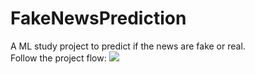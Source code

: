 # FakeNewsPrediction
A ML study project to predict if the news are fake or real. <br>
Follow the project flow:
<img src = 'https://user-images.githubusercontent.com/74568103/157099331-a1b620b1-7009-4878-8734-5c06515d5481.png'>
